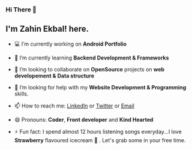 
### Hi There 👋 
## I'm **Zahin Ekbal!** here. 
- 💻 I’m currently working on **Android Portfolio**

- 📖 I’m currently learning **Backend Development & Frameworks**

- 👯 I’m looking to collaborate on **OpenSource** projects on **web developement & Data structure**

- 🤔 I’m looking for help with my **Website Development & Programming** skills.

- 📫 How to reach me: <a href="https://www.linkedin.com/in/zahin-ekbal-49016a16b">LinkedIn</a> or <a href="https://twitter.com/EkbalZahin">Twitter</a>  or <a href="mailto: zahinekbal834070@gmail.com">Email</a>

- 😄 Pronouns: **Coder**, **Front developer** and **Kind Hearted**

- ⚡ Fun fact: I spend almost 12 hours listening songs everyday...I love **Strawberry** flavoured icecream 🍨 . Let's grab some in your free time.
